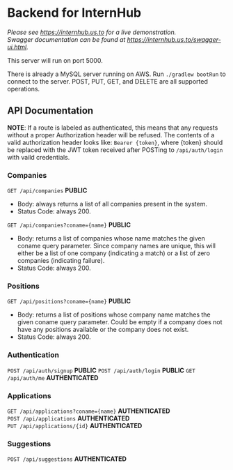 # Backend for InternHub

_Please see https://internhub.us.to for a live demonstration._
<br/>
_Swagger documentation can be found at https://internhub.us.to/swagger-ui.html._

This server will run on port 5000.

There is already a MySQL server running on AWS.
Run `./gradlew bootRun` to connect to the server.
POST, PUT, GET, and DELETE are all supported operations.

## API Documentation 

**NOTE**: If a route is labeled as authenticated, this means that any requests without a proper Authorization header will be refused. The contents of a valid authorization header looks like: `Bearer {token}`, where {token} should be replaced with the JWT token received after POSTing to `/api/auth/login` with vaild credentials.

### Companies

`GET /api/companies` **PUBLIC**
* Body: always returns a list of all companies present in the system.
* Status Code: always 200.

`GET /api/companies?coname={name}` **PUBLIC**
* Body: returns a list of companies whose name matches the given coname query parameter. Since company names are unique, this will either be a list of one company (indicating a match) or a list of zero companies (indicating failure).
* Status Code: always 200.

### Positions

`GET /api/positions?coname={name}` **PUBLIC**
* Body: returns a list of positions whose company name matches the given coname query parameter. Could be empty if a company does not have any positions available or the company does not exist.
* Status Code: always 200.

### Authentication

`POST /api/auth/signup` **PUBLIC**
`POST /api/auth/login` **PUBLIC**
`GET /api/auth/me` **AUTHENTICATED**

### Applications

`GET /api/applications?coname={name}` **AUTHENTICATED**
<br/>
`POST /api/applications` **AUTHENTICATED**
<br/>
`PUT /api/applications/{id}` **AUTHENTICATED**
<br/>

### Suggestions

`POST /api/suggestions` **AUTHENTICATED**
